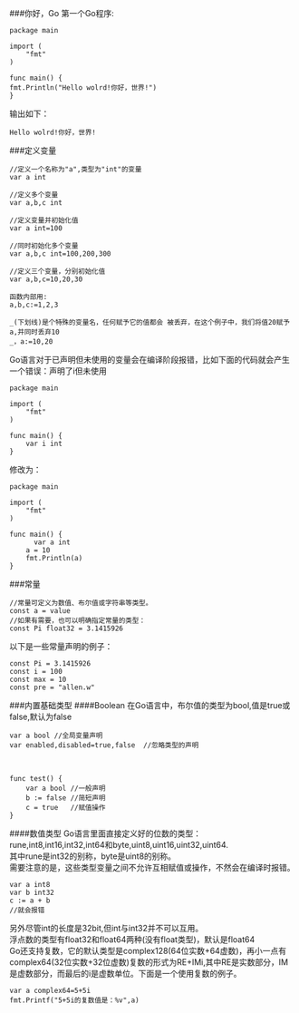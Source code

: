 ###你好，Go
第一个Go程序:
  
    package main
    
    import (
        "fmt"
    )
    
    func main() {
  	fmt.Println("Hello wolrd!你好，世界!")
    }
输出如下：

    Hello wolrd!你好，世界!
###定义变量

    //定义一个名称为"a",类型为"int"的变量
    var a int
  
    //定义多个变量
    var a,b,c int
  
    //定义变量并初始化值
    var a int=100
  
    //同时初始化多个变量
    var a,b,c int=100,200,300
  
    //定义三个变量，分别初始化值
    var a,b,c=10,20,30
  
    函数内部用:
    a,b,c:=1,2,3
  
    _(下划线)是个特殊的变量名，任何赋予它的值都会 被丢弃，在这个例子中，我们将值20赋予a,并同时丢弃10
    _，a:=10,20 
Go语言对于已声明但未使用的变量会在编译阶段报错，比如下面的代码就会产生一个错误：声明了i但未使用

    package main 
  
    import (
        "fmt"
    )
    
    func main() {
        var i int
    }
修改为：

    package main
    
    import (
        "fmt"
    )
    
    func main() {
    	  var a int
       	a = 10
      	fmt.Println(a)
    }
###常量
    
    //常量可定义为数值、布尔值或字符串等类型。
    const a = value
    //如果有需要，也可以明确指定常量的类型：
    const Pi float32 = 3.1415926
以下是一些常量声明的例子：

    const Pi = 3.1415926
    const i = 100
    const max = 10
    const pre = "allen.w"
###内置基础类型
####Boolean
在Go语言中，布尔值的类型为bool,值是true或false,默认为false

    var a bool //全局变量声明
    var enabled,disabled=true,false  //忽略类型的声明
<br/>

    func test() {
        var a bool //一般声明
        b := false //简短声明
        c = true   //赋值操作
    }
####数值类型
Go语言里面直接定义好的位数的类型：rune,int8,int16,int32,int64和byte,uint8,uint16,uint32,uint64.      
其中rune是int32的别称，byte是uint8的别称。     
需要注意的是，这些类型变量之间不允许互相赋值或操作，不然会在编译时报错。

    var a int8
    var b int32
    c := a + b
    //就会报错
另外尽管int的长度是32bit,但int与int32并不可以互用。    
浮点数的类型有float32和float64两种(没有float类型)，默认是float64    
Go还支持复数，它的默认类型是complex128(64位实数+64虚数)，再小一点有complex64(32位实数+32位虚数)复数的形式为RE+IMi,其中RE是实数部分，IM是虚数部分，而最后的i是虚数单位。下面是一个使用复数的例子。

    var a complex64=5+5i
    fmt.Printf("5+5i的复数值是：%v",a)

        
